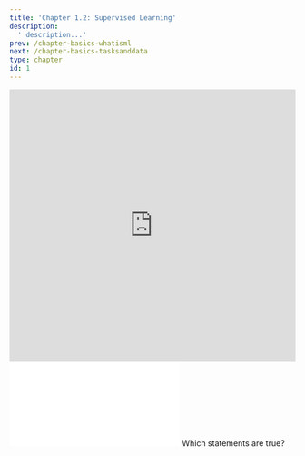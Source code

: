 ```yaml
---
title: 'Chapter 1.2: Supervised Learning'
description:
  ' description...'
prev: /chapter-basics-whatisml
next: /chapter-basics-tasksanddata
type: chapter
id: 1
---
```


<exercise id="1" title="Video Lecture">
<iframe width="100%" height="480" src="https://www.youtube.com/embed/R_HZBY9RMmo" frameborder="0" allow="accelerometer; autoplay; encrypted-media; gyroscope; picture-in-picture" allowfullscreen></iframe>
</exercise>



<exercise id="2" title="Slides">
<object data="pdfs/1/slides-basics-supervised.pdf" type="application/pdf" style="width:100%;height:480px">
    <embed src="pdfs/1/slides-basics-supervised.pdf" type="application/pdf" />
</object>
</exercise>



<exercise id="3" title="Quiz">
Which statements are true?
<choice>
<opt text="Machine learning is a branch of statistics and computer science." correct="true">
</opt>
<opt text="A model `f` is a mapping from the feature space to the target space." correct="true">
</opt>
<opt text="The goal of an ML algorithm is to yield a model that reproduces the already seen data as accurately as possible.">
</opt>
<opt text="ML algorithms try to predict the target variable as accurately as possible based on the values of the features." correct="true">
</opt>
<opt text="Supervised learning tasks are prediction problems." correct="true">
</opt>
<opt text="Unsupervised learning tries to discover structure and patterns in the training data." correct="true">
</opt>
</choice>
</exercise>